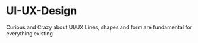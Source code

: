 # UI-UX-Design
Curious and Crazy about UI/UX 
Lines, shapes and form are fundamental for everything existing

